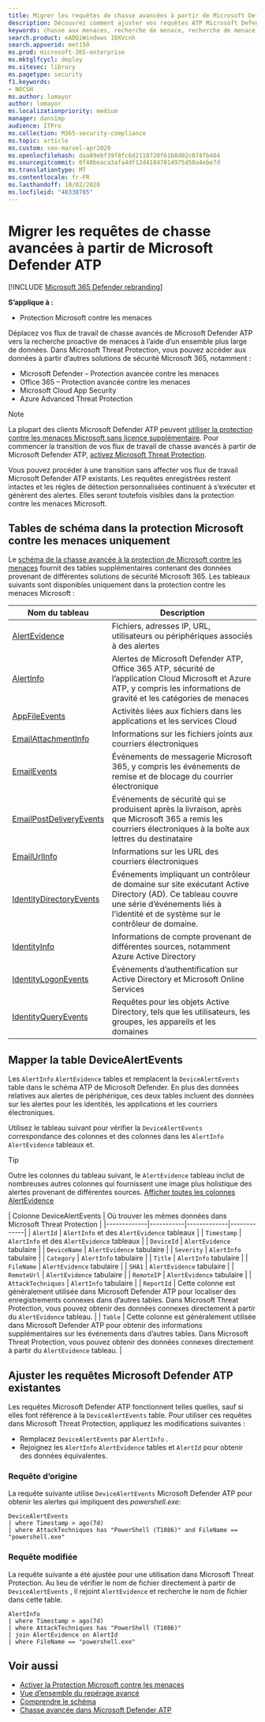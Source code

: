 ```yaml
---
title: Migrer les requêtes de chasse avancées à partir de Microsoft Defender ATP
description: Découvrez comment ajuster vos requêtes ATP Microsoft Defender afin de pouvoir les utiliser dans Microsoft Threat Protection
keywords: chasse aux menaces, recherche de menace, recherche de menace informatique, protection contre les menaces Microsoft, Microsoft 365, MTP, M365, Microsoft Defender ATP, mdatp, recherche, requête, télémétrie, détections personnalisées, schéma, Kusto, Microsoft 365, mappage
search.product: eADQiWindows 10XVcnh
search.appverid: met150
ms.prod: microsoft-365-enterprise
ms.mktglfcycl: deploy
ms.sitesec: library
ms.pagetype: security
f1.keywords:
- NOCSH
ms.author: lomayor
author: lomayor
ms.localizationpriority: medium
manager: dansimp
audience: ITPro
ms.collection: M365-security-compliance
ms.topic: article
ms.custom: seo-marvel-apr2020
ms.openlocfilehash: daa89ebf39f8fc6d2110720f61b8d02c074fb484
ms.sourcegitcommit: 0f48beaca3afa4df12d41847014975d50a4ebe7d
ms.translationtype: MT
ms.contentlocale: fr-FR
ms.lasthandoff: 10/02/2020
ms.locfileid: "48338705"
---
```

# <a name="migrate-advanced-hunting-queries-from-microsoft-defender-atp"></a>Migrer les requêtes de chasse avancées à partir de Microsoft Defender ATP

[!INCLUDE [Microsoft 365 Defender rebranding](../includes/microsoft-defender.md)]

**S’applique à :**
- Protection Microsoft contre les menaces

Déplacez vos flux de travail de chasse avancés de Microsoft Defender ATP vers la recherche proactive de menaces à l’aide d’un ensemble plus large de données. Dans Microsoft Threat Protection, vous pouvez accéder aux données à partir d’autres solutions de sécurité Microsoft 365, notamment :

- Microsoft Defender – Protection avancée contre les menaces
- Office 365 – Protection avancée contre les menaces
- Microsoft Cloud App Security
- Azure Advanced Threat Protection

>[!NOTE]
>La plupart des clients Microsoft Defender ATP peuvent [utiliser la protection contre les menaces Microsoft sans licence supplémentaire](prerequisites.md#licensing-requirements). Pour commencer la transition de vos flux de travail de chasse avancés à partir de Microsoft Defender ATP, [activez Microsoft Threat Protection](mtp-enable.md).

Vous pouvez procéder à une transition sans affecter vos flux de travail Microsoft Defender ATP existants. Les requêtes enregistrées restent intactes et les règles de détection personnalisées continuent à s’exécuter et génèrent des alertes. Elles seront toutefois visibles dans la protection contre les menaces Microsoft. 

## <a name="schema-tables-in-microsoft-threat-protection-only"></a>Tables de schéma dans la protection Microsoft contre les menaces uniquement
Le [schéma de la chasse avancée à la protection de Microsoft contre les menaces](advanced-hunting-schema-tables.md) fournit des tables supplémentaires contenant des données provenant de différentes solutions de sécurité Microsoft 365. Les tableaux suivants sont disponibles uniquement dans la protection contre les menaces Microsoft :

| Nom du tableau | Description |
|------------|-------------|
| [AlertEvidence](advanced-hunting-alertevidence-table.md) | Fichiers, adresses IP, URL, utilisateurs ou périphériques associés à des alertes |
| [AlertInfo](advanced-hunting-alertinfo-table.md) | Alertes de Microsoft Defender ATP, Office 365 ATP, sécurité de l’application Cloud Microsoft et Azure ATP, y compris les informations de gravité et les catégories de menaces  |
| [AppFileEvents](advanced-hunting-appfileevents-table.md) | Activités liées aux fichiers dans les applications et les services Cloud |
| [EmailAttachmentInfo](advanced-hunting-emailattachmentinfo-table.md) | Informations sur les fichiers joints aux courriers électroniques |
| [EmailEvents](advanced-hunting-emailevents-table.md) | Événements de messagerie Microsoft 365, y compris les événements de remise et de blocage du courrier électronique |
| [EmailPostDeliveryEvents](advanced-hunting-emailpostdeliveryevents-table.md) | Événements de sécurité qui se produisent après la livraison, après que Microsoft 365 a remis les courriers électroniques à la boîte aux lettres du destinataire |
| [EmailUrlInfo](advanced-hunting-emailurlinfo-table.md) | Informations sur les URL des courriers électroniques |
| [IdentityDirectoryEvents](advanced-hunting-identitydirectoryevents-table.md) | Événements impliquant un contrôleur de domaine sur site exécutant Active Directory (AD). Ce tableau couvre une série d’événements liés à l’identité et de système sur le contrôleur de domaine. |
| [IdentityInfo](advanced-hunting-identityinfo-table.md) | Informations de compte provenant de différentes sources, notamment Azure Active Directory |
| [IdentityLogonEvents](advanced-hunting-identitylogonevents-table.md) | Événements d’authentification sur Active Directory et Microsoft Online Services |
| [IdentityQueryEvents](advanced-hunting-identityqueryevents-table.md) | Requêtes pour les objets Active Directory, tels que les utilisateurs, les groupes, les appareils et les domaines |

## <a name="map-devicealertevents-table"></a>Mapper la table DeviceAlertEvents
Les `AlertInfo` `AlertEvidence` tables et remplacent la `DeviceAlertEvents` table dans le schéma ATP de Microsoft Defender. En plus des données relatives aux alertes de périphérique, ces deux tables incluent des données sur les alertes pour les identités, les applications et les courriers électroniques.

Utilisez le tableau suivant pour vérifier la `DeviceAlertEvents` correspondance des colonnes et des colonnes dans les `AlertInfo` `AlertEvidence` tableaux et.

>[!TIP]
>Outre les colonnes du tableau suivant, le `AlertEvidence` tableau inclut de nombreuses autres colonnes qui fournissent une image plus holistique des alertes provenant de différentes sources. [Afficher toutes les colonnes AlertEvidence](advanced-hunting-alertevidence-table.md) 

| Colonne DeviceAlertEvents | Où trouver les mêmes données dans Microsoft Threat Protection |
|-------------|-----------|-------------|-------------|
| `AlertId` | `AlertInfo` et des  `AlertEvidence` tableaux |
| `Timestamp` | `AlertInfo` et des  `AlertEvidence` tableaux |
| `DeviceId` | `AlertEvidence` tabulaire |
| `DeviceName` | `AlertEvidence` tabulaire |
| `Severity` | `AlertInfo` tabulaire |
| `Category` | `AlertInfo` tabulaire |
| `Title` | `AlertInfo` tabulaire |
| `FileName` | `AlertEvidence` tabulaire |
| `SHA1` | `AlertEvidence` tabulaire |
| `RemoteUrl` | `AlertEvidence` tabulaire |
| `RemoteIP` | `AlertEvidence` tabulaire |
| `AttackTechniques` | `AlertInfo` tabulaire |
| `ReportId` | Cette colonne est généralement utilisée dans Microsoft Defender ATP pour localiser des enregistrements connexes dans d’autres tables. Dans Microsoft Threat Protection, vous pouvez obtenir des données connexes directement à partir du `AlertEvidence` tableau. |
| `Table` | Cette colonne est généralement utilisée dans Microsoft Defender ATP pour obtenir des informations supplémentaires sur les événements dans d’autres tables. Dans Microsoft Threat Protection, vous pouvez obtenir des données connexes directement à partir du `AlertEvidence` tableau. |

## <a name="adjust-existing-microsoft-defender-atp-queries"></a>Ajuster les requêtes Microsoft Defender ATP existantes
Les requêtes Microsoft Defender ATP fonctionnent telles quelles, sauf si elles font référence à la `DeviceAlertEvents` table. Pour utiliser ces requêtes dans Microsoft Threat Protection, appliquez les modifications suivantes :

- Remplacez `DeviceAlertEvents` par `AlertInfo` .
- Rejoignez les `AlertInfo` `AlertEvidence` tables et `AlertId` pour obtenir des données équivalentes.

### <a name="original-query"></a>Requête d’origine
La requête suivante utilise `DeviceAlertEvents` Microsoft Defender ATP pour obtenir les alertes qui impliquent des _powershell.exe_:

```kusto
DeviceAlertEvents
| where Timestamp > ago(7d) 
| where AttackTechniques has "PowerShell (T1086)" and FileName == "powershell.exe"
```
### <a name="modified-query"></a>Requête modifiée
La requête suivante a été ajustée pour une utilisation dans Microsoft Threat Protection. Au lieu de vérifier le nom de fichier directement à partir de `DeviceAlertEvents` , il rejoint `AlertEvidence` et recherche le nom de fichier dans cette table.

```kusto
AlertInfo 
| where Timestamp > ago(7d) 
| where AttackTechniques has "PowerShell (T1086)" 
| join AlertEvidence on AlertId
| where FileName == "powershell.exe"
```

## <a name="related-topics"></a>Voir aussi
- [Activer la Protection Microsoft contre les menaces](advanced-hunting-query-language.md)
- [Vue d’ensemble du repérage avancé](advanced-hunting-overview.md)
- [Comprendre le schéma](advanced-hunting-schema-tables.md)
- [Chasse avancée dans Microsoft Defender ATP](https://docs.microsoft.com/windows/security/threat-protection/microsoft-defender-atp/advanced-hunting-overview)